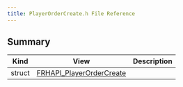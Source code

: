 ```yaml
---
title: PlayerOrderCreate.h File Reference
---
```


## Summary
| Kind | View | Description |
|------|------|-------------|
|struct|[FRHAPI_PlayerOrderCreate](/unreal-plugins/all/structfrhapi__playerordercreate/#structFRHAPI__PlayerOrderCreate)||
